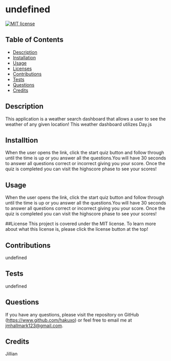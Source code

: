 # undefined

  [![MIT license](https://img.shields.io/badge/License-MIT-blue.svg)](https://www.mit.edu/~amini/LICENSE.md)
  ## Table of Contents
  * [Description](#description)
  * [Installation](#installation)
  * [Usage](#usage)
  * [Licenses](#licenses)
  * [Contributions](#contributions)
  * [Tests](#tests)
  * [Questions](#questions)
  * [Credits](#questions)
  
  ## Description
  This application is a weather search dashboard that allows a user to  see the weather of any given location! This weather dashboard utilizes Day.js

  ## Installtion
  When the user opens the link, click the start quiz button and follow through until the time is up or you answer all the questions.You will have 30 seconds to answer all questions correct or incorrect giving you your score. Once the quiz is completed you can visit the highscore phase to see your scores!

  ## Usage
  When the user opens the link, click the start quiz button and follow through until the time is up or you answer all the questions.You will have 30 seconds to answer all questions correct or incorrect giving you your score. Once the quiz is completed you can visit the highscore phase to see your scores!

  ##License 
 This project is covered under the MIT license. To learn more about what this license is, please click the license button at the top!

  ## Contributions
  undefined

  ## Tests
  undefined

  ## Questions 
 If you have any questions, please visit the repository on GitHub (https://www.github.com/hakuxo) or feel free to email me at jmhallmark123@gmail.com.

  ## Credits
  Jillian
